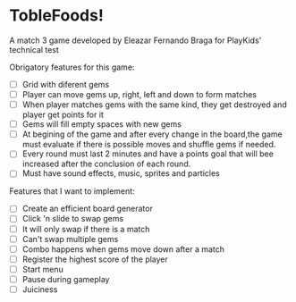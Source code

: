 # TobleFoods!

A match 3 game developed by Eleazar Fernando Braga for PlayKids' technical test

Obrigatory features for this game: 
  - [ ] Grid with diferent gems
  - [ ] Player can move gems up, right, left and down to form matches
  - [ ] When player matches gems with the same kind, they get destroyed and player get points for it
  - [ ] Gems will fill empty spaces with new gems
  - [ ] At begining of the game and after every change in the board,the game must evaluate if there is possible moves and shuffle gems if needed.
  - [ ] Every round must last 2 minutes and have a points goal that will bee increased after the conclusion of each round.
  - [ ] Must have sound effects, music, sprites and particles
  
Features that I want to implement:
  - [ ] Create an efficient board generator
  - [ ] Click 'n slide to swap gems
  - [ ] It will only swap if there is a match
  - [ ] Can't swap multiple gems 
  - [ ] Combo happens when gems move down after a match
  - [ ] Register the highest score of the player
  - [ ] Start menu
  - [ ] Pause during gameplay
  - [ ] Juiciness 
